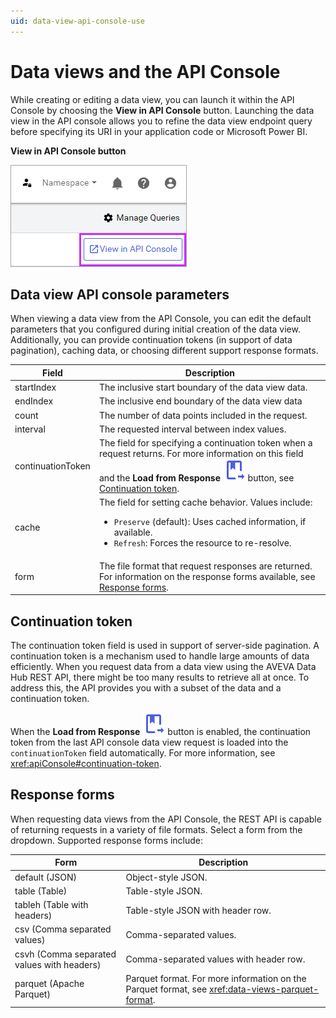 ```yaml
---
uid: data-view-api-console-use
---
```


# Data views and the API Console

While creating or editing a data view, you can launch it within the API Console by choosing the **View in API Console** button. Launching the data view in the API console allows you to refine the data view endpoint query before specifying its URI in your application code or Microsoft Power BI.

**View in API Console button**

![view-in-api-console](_images/view-in-api-console.png)

## Data view API console parameters

When viewing a data view from the API Console, you can edit the default parameters that you configured during initial creation of the data view. Additionally, you can provide continuation tokens (in support of data pagination), caching data, or choosing different support response formats.

| Field | Description |
|--|--|
| startIndex | The inclusive start boundary of the data view data. |
| endIndex | The inclusive end boundary of the data view data |
| count | The number of data points included in the request. |
| interval | The requested interval between index values. |
| continuationToken | The field for specifying a continuation token when a request returns. For more information on this field and the **Load from Response** ![load from response](../../_icons/branded/book-arrow-right-outline.svg) button, see [Continuation token](#continuation-token). |
| cache | The field for setting cache behavior. Values include: <ul><li><code>Preserve</code> (default): Uses cached information, if available.</li><li><code>Refresh</code>: Forces the resource to re-resolve.</li></ul> |
| form | The file format that request responses are returned. For information on the response forms available, see [Response forms](#response-forms). |

## Continuation token

The continuation token field is used in support of server-side pagination. A continuation token is a mechanism used to handle large amounts of data efficiently. When you request data from a data view using the AVEVA Data Hub REST API, there might be too many results to retrieve all at once. To address this, the API provides you with a subset of the data and a continuation token.

When the **Load from Response** ![load from response](../../_icons/branded/book-arrow-right-outline.svg) button is enabled, the continuation token from the last API console data view request is loaded into the `continuationToken` field automatically. For more information, see <xref:apiConsole#continuation-token>.

## Response forms

When requesting data views from the API Console, the REST API is capable of returning requests in a variety of file formats. Select a form from the dropdown. Supported response forms include:

| Form | Description |
|--|--|
| default (JSON) | Object-style JSON. |
| table (Table) | Table-style JSON. |
| tableh (Table with headers) | Table-style JSON with header row. |
| csv (Comma separated values) | Comma-separated values. |
| csvh (Comma separated values with headers) | Comma-separated values with header row. |
| parquet (Apache Parquet) | Parquet format. For more information on the Parquet format, see <xref:data-views-parquet-format>. |
